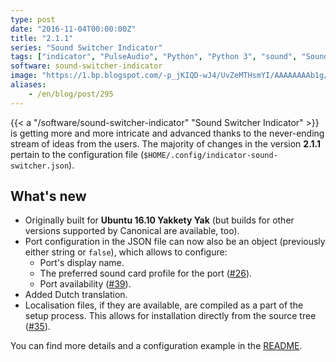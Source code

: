 ```yaml
---
type: post
date: "2016-11-04T00:00:00Z"
title: "2.1.1"
series: "Sound Switcher Indicator"
tags: ["indicator", "PulseAudio", "Python", "Python 3", "sound", "Sound Switcher Indicator", "Ubuntu", "Unity", "Yakkety Yak"]
software: sound-switcher-indicator
image: "https://1.bp.blogspot.com/-p_jKIQD-wJ4/UvZeMTHsmYI/AAAAAAAAb1g/DYm853qnCjw/s1600/indicator-sound-switcher.png"
aliases:
    - /en/blog/post/295
---
```


{{< a "/software/sound-switcher-indicator" "Sound Switcher Indicator" >}} is getting more and more intricate and advanced thanks to the never-ending stream of ideas from the users. The majority of changes in the version **2.1.1** pertain to the configuration file (`$HOME/.config/indicator-sound-switcher.json`).

## What's new

<!--more-->

* Originally built for **Ubuntu 16.10 Yakkety Yak** (but builds for other versions supported by Canonical are available, too).
* Port configuration in the JSON file can now also be an object (previously either string or `false`), which allows to configure:
    * Port's display name.
    * The preferred sound card profile for the port ([#26](https://github.com/yktoo/indicator-sound-switcher/issues/26)).
    * Port availability ([#39](https://github.com/yktoo/indicator-sound-switcher/issues/39)).
* Added Dutch translation.
* Localisation files, if they are available, are compiled as a part of the setup process. This allows for installation directly from the source tree ([#35](https://github.com/yktoo/indicator-sound-switcher/issues/35)).

You can find more details and a configuration example in the [README](https://github.com/yktoo/indicator-sound-switcher/blob/master/README.md).
